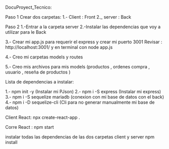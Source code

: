 DocuProyect_Tecnico:

Paso 1
Crear dos carpetas: 
1.- Client : Front
2._ server : Back

Paso 2
1.-Entrar a la carpeta server 
2.-Instalar las dependencias que voy a utilizar para le Back

3.- Crear mi app.js para requerir el express y crear mi puerto 3001
  Revisar : http://localhost:3001/ y en terminal con node app.js

4.- Creo mi carpetas models y routes 

5.- Creo mis archivos para mis  models (productos , ordenes compra , usuario , reseña de productos )


Lista de dependencias a instalar:

1.- npm init -y (Instalar mi PJson)
2.- npm i -S express  (Instalar mi express)
3.- npm i -S sequelize mariadb (conexion con mi base de datos con el back)
4.- npm i -D sequelize-cli  (Cli para no generar manualmente mi base de datos)



Client 
React:
npx create-react-app . 

Corre React : npm start

instalar todas las dependencias de las dos carpetas client y server
npm install